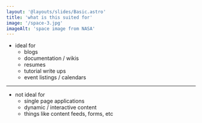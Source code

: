 ```yaml
---
layout: '@layouts/slides/Basic.astro'
title: 'what is this suited for'
image: '/space-3.jpg'
imageAlt: 'space image from NASA'
---
```

- ideal for
  - blogs
  - documentation / wikis
  - resumes
  - tutorial write ups
  - event listings / calendars

---

- not ideal for
  - single page applications
  - dynamic / interactive content
  - things like content feeds, forms, etc
